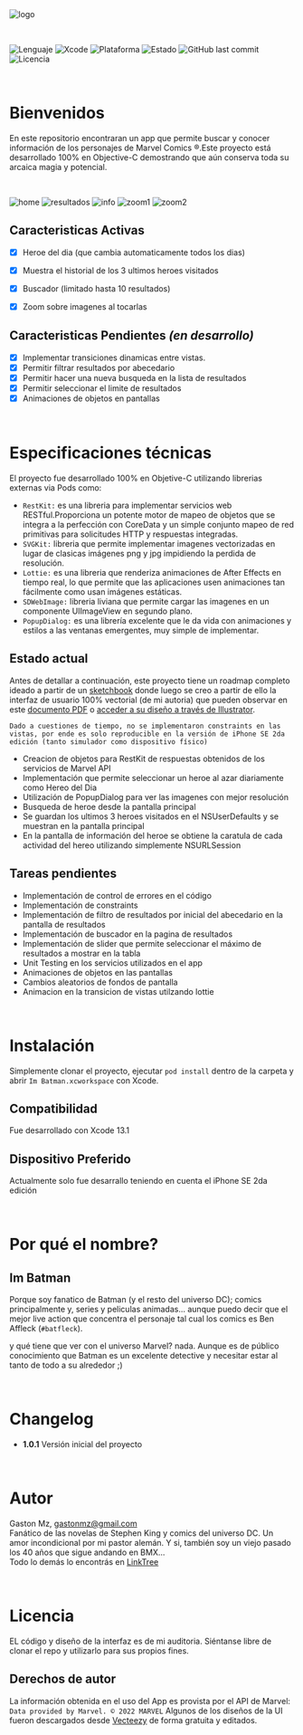 
<p>&nbsp;</p>

![logo](http://gastonmz.com/imbatman/logo.png)

<p>&nbsp;</p>

![Lenguaje](https://img.shields.io/badge/Lenguaje-Objective--C-orange)
![Xcode](https://img.shields.io/badge/Xcode-13.1-blue)
![Plataforma](https://img.shields.io/badge/Plataforma-iOS-8E64B0)
![Estado](https://img.shields.io/badge/Estado%20del%20desarrollo-60%-yellow)
![GitHub last commit](https://img.shields.io/github/last-commit/gastonmz/imbatman?label=Ultima%20actualizacion)
![Licencia](https://img.shields.io/badge/Licencia-Libre-lightgray)

<p>&nbsp;</p>

# Bienvenidos

En este repositorio encontraran un app que permite buscar y conocer información de los personajes de Marvel Comics &reg;.Este proyecto está desarrollado 100% en Objective-C demostrando que aún conserva toda su arcaica magia y potencial.

<p>&nbsp;</p>

![home](http://gastonmz.com/imbatman/home.png)
![resultados](http://gastonmz.com/imbatman/resultados.png)
![info](http://gastonmz.com/imbatman/info.png)
![zoom1](http://gastonmz.com/imbatman/zoom1.png)
![zoom2](http://gastonmz.com/imbatman/zoom2.png)
<!-- 
<img align="left" src="https://github.com/Orderella/PopupDialog/blob/master/Assets/PopupDialog01.gif?raw=true" width="300">
<img src="https://github.com/Orderella/PopupDialog/blob/master/Assets/PopupDialog02.gif?raw=true" width="300">
<img align="left" src="https://github.com/Orderella/PopupDialog/blob/master/Assets/PopupDialog03.gif?raw=true" width="300">
<img src="https://github.com/Orderella/PopupDialog/blob/master/Assets/PopupDialogDark01.png?raw=true" width="300">

<p>&nbsp;</p>
-->
## Caracteristicas Activas

- [x] Heroe del dia (que cambia automaticamente todos los dias)
- [x] Muestra el historial de los 3 ultimos heroes visitados
- [x] Buscador (limitado hasta 10 resultados)
- [x] Zoom sobre imagenes al tocarlas


## Caracteristicas Pendientes _(en desarrollo)_

- [x] Implementar transiciones dinamicas entre vistas.
- [x] Permitir filtrar resultados por abecedario
- [x] Permitir hacer una nueva busqueda en la lista de resultados
- [x] Permitir seleccionar el limite de resultados
- [x] Animaciones de objetos en pantallas

<p>&nbsp;</p>

# Especificaciones técnicas

El proyecto fue desarrollado 100% en Objetive-C utilizando librerias externas via Pods como:
- `RestKit:` es una libreria para implementar servicios web RESTful.Proporciona un potente motor de mapeo de objetos que se integra a la perfección con CoreData y un simple conjunto mapeo de red primitivas para solicitudes HTTP y respuestas integradas.
- `SVGKit:` libreria que permite implementar imagenes vectorizadas en lugar de clasicas imágenes png y jpg impidiendo la perdida de resolución.
- `Lottie:` es una libreria que renderiza animaciones de After Effects en tiempo real, lo que permite que las aplicaciones usen animaciones tan fácilmente como usan imágenes estáticas.
- `SDWebImage:` libreria liviana que permite cargar las imagenes en un componente UIImageView en segundo plano.
- `PopupDialog:` es una librería excelente que le da vida con animaciones y estilos a las ventanas emergentes, muy simple de implementar.


## Estado actual

Antes de detallar a continuación, este proyecto tiene un roadmap completo ideado a partir de un [sketchbook][sketch-link] donde luego se creo a partir de ello la interfaz de usuario 100% vectorial (de mi autoria) que pueden observar en este [documento PDF][pdf-link] o [acceder a su diseño a través de Illustrator][ai-link].

`Dado a cuestiones de tiempo, no se implementaron constraints en las vistas, por ende es solo reproducible en la versión de iPhone SE 2da edición (tanto simulador como dispositivo físico)`

- Creacion de objetos para RestKit de respuestas obtenidos de los servicios de Marvel API
- Implementación que permite seleccionar un heroe al azar diariamente como Hereo del Dia
- Utilización de PopupDialog para ver las imagenes con mejor resolución
- Busqueda de heroe desde la pantalla principal
- Se guardan los ultimos 3 heroes visitados en el NSUserDefaults y se muestran en la pantalla principal
- En la pantalla de información del heroe se obtiene la caratula de cada actividad del hereo utilizando simplemente NSURLSession

[sketch-link]: https://github.com/gastonmz/imbatman/blob/main/Diseños%20UI/Im%20Batman%20-%20wireframe.sketch
[pdf-link]: https://github.com/gastonmz/imbatman/blob/main/Diseños%20UI/Im%20Batman%20-%20Interface%20de%20Usuario.pdf
[ai-link]: https://github.com/gastonmz/imbatman/blob/main/Diseños%20UI/Im%20Batman%20-%20Interface%20de%20Usuario.ai

## Tareas pendientes
- Implementación de control de errores en el código 
- Implementación de constraints
- Implementación de filtro de resultados por inicial del abecedario en la pantalla de resultados
- Implementación de buscador en la pagina de resultados
- Implementación de slider que permite seleccionar el máximo de resultados a mostrar en la tabla 
- Unit Testing en los servicios utilizados en el app
- Animaciones de objetos en las pantallas
- Cambios aleatorios de fondos de pantalla
- Animacion en la transicion de vistas utilzando lottie

<p>&nbsp;</p>

# Instalación

Simplemente clonar el proyecto, ejecutar `pod install` dentro de la carpeta y abrir `Im Batman.xcworkspace` con Xcode.

## Compatibilidad

 Fue desarrollado con Xcode 13.1

 
## Dispositivo Preferido

Actualmente solo fue desarrallo teniendo en cuenta el iPhone SE 2da edición

<p>&nbsp;</p>

# Por qué el nombre?

## Im Batman

Porque soy fanatico de Batman (y el resto del universo DC); comics principalmente y, series y peliculas animadas... aunque puedo decir que el mejor live action que concentra el personaje tal cual los comics es Ben Affleck (`#batfleck`). 

y qué tiene que ver con el universo Marvel? nada. Aunque es de público conocimiento que Batman es un excelente detective y necesitar estar al tanto de todo a su alrededor ;)

<p>&nbsp;</p>


# Changelog
* **1.0.1**  Versión inicial del proyecto

<p>&nbsp;</p>

# Autor

Gaston Mz, gastonmz@gmail.com
<br/>
Fanático de las novelas de Stephen King y comics del universo DC. Un amor incondicional por mi pastor alemán. Y si, también soy un viejo pasado los 40 años que sigue andando en BMX... 
<br />
Todo lo demás lo encontrás en [LinkTree](https://linktr.ee/gastonmz)
<p>&nbsp;</p>


# Licencia

EL código y diseño de la interfaz es de mi auditoria. Siéntanse libre de clonar el repo y utilizarlo para sus propios fines.

## Derechos de autor

La información obtenida en el uso del App es provista por el API de Marvel:
`Data provided by Marvel. © 2022 MARVEL`
Algunos de los diseños de la UI fueron descargados desde [Vecteezy](https://vecteezy.com)
de forma gratuita y editados. 
